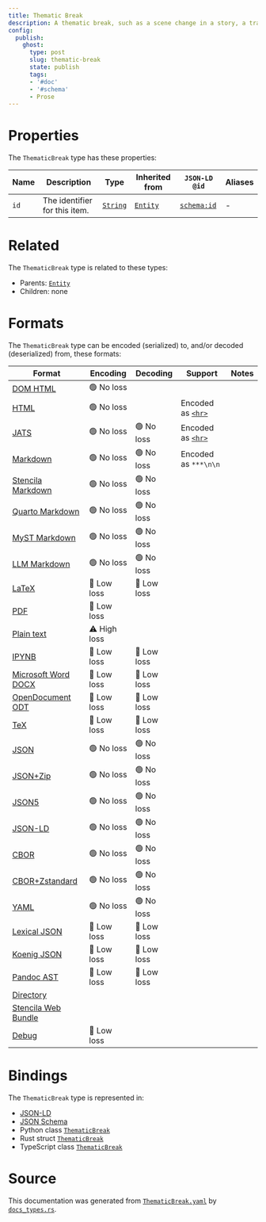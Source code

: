 ```yaml
---
title: Thematic Break
description: A thematic break, such as a scene change in a story, a transition to another topic, or a new document.
config:
  publish:
    ghost:
      type: post
      slug: thematic-break
      state: publish
      tags:
      - '#doc'
      - '#schema'
      - Prose
---
```


# Properties

The `ThematicBreak` type has these properties:

| Name | Description                   | Type                                                               | Inherited from                                                     | `JSON-LD @id`                        | Aliases |
| ---- | ----------------------------- | ------------------------------------------------------------------ | ------------------------------------------------------------------ | ------------------------------------ | ------- |
| `id` | The identifier for this item. | [`String`](https://stencila.ghost.io/docs/reference/schema/string) | [`Entity`](https://stencila.ghost.io/docs/reference/schema/entity) | [`schema:id`](https://schema.org/id) | -       |

# Related

The `ThematicBreak` type is related to these types:

- Parents: [`Entity`](https://stencila.ghost.io/docs/reference/schema/entity)
- Children: none

# Formats

The `ThematicBreak` type can be encoded (serialized) to, and/or decoded (deserialized) from, these formats:

| Format                                                                       | Encoding     | Decoding   | Support                                                                                        | Notes |
| ---------------------------------------------------------------------------- | ------------ | ---------- | ---------------------------------------------------------------------------------------------- | ----- |
| [DOM HTML](https://stencila.ghost.io/docs/reference/formats/dom.html)        | 🟢 No loss    |            |                                                                                                |
| [HTML](https://stencila.ghost.io/docs/reference/formats/html)                | 🟢 No loss    |            | Encoded as [`<hr>`](https://developer.mozilla.org/en-US/docs/Web/HTML/Element/hr)              |
| [JATS](https://stencila.ghost.io/docs/reference/formats/jats)                | 🟢 No loss    | 🟢 No loss  | Encoded as [`<hr>`](https://jats.nlm.nih.gov/articleauthoring/tag-library/1.3/element/hr.html) |
| [Markdown](https://stencila.ghost.io/docs/reference/formats/md)              | 🟢 No loss    | 🟢 No loss  | Encoded as `***\n\n`                                                                           |
| [Stencila Markdown](https://stencila.ghost.io/docs/reference/formats/smd)    | 🟢 No loss    | 🟢 No loss  |                                                                                                |
| [Quarto Markdown](https://stencila.ghost.io/docs/reference/formats/qmd)      | 🟢 No loss    | 🟢 No loss  |                                                                                                |
| [MyST Markdown](https://stencila.ghost.io/docs/reference/formats/myst)       | 🟢 No loss    | 🟢 No loss  |                                                                                                |
| [LLM Markdown](https://stencila.ghost.io/docs/reference/formats/llmd)        | 🟢 No loss    | 🟢 No loss  |                                                                                                |
| [LaTeX](https://stencila.ghost.io/docs/reference/formats/latex)              | 🔷 Low loss   | 🔷 Low loss |                                                                                                |
| [PDF](https://stencila.ghost.io/docs/reference/formats/pdf)                  | 🔷 Low loss   |            |                                                                                                |
| [Plain text](https://stencila.ghost.io/docs/reference/formats/text)          | ⚠️ High loss |            |                                                                                                |
| [IPYNB](https://stencila.ghost.io/docs/reference/formats/ipynb)              | 🔷 Low loss   | 🔷 Low loss |                                                                                                |
| [Microsoft Word DOCX](https://stencila.ghost.io/docs/reference/formats/docx) | 🔷 Low loss   | 🔷 Low loss |                                                                                                |
| [OpenDocument ODT](https://stencila.ghost.io/docs/reference/formats/odt)     | 🔷 Low loss   | 🔷 Low loss |                                                                                                |
| [TeX](https://stencila.ghost.io/docs/reference/formats/tex)                  | 🔷 Low loss   | 🔷 Low loss |                                                                                                |
| [JSON](https://stencila.ghost.io/docs/reference/formats/json)                | 🟢 No loss    | 🟢 No loss  |                                                                                                |
| [JSON+Zip](https://stencila.ghost.io/docs/reference/formats/json.zip)        | 🟢 No loss    | 🟢 No loss  |                                                                                                |
| [JSON5](https://stencila.ghost.io/docs/reference/formats/json5)              | 🟢 No loss    | 🟢 No loss  |                                                                                                |
| [JSON-LD](https://stencila.ghost.io/docs/reference/formats/jsonld)           | 🟢 No loss    | 🟢 No loss  |                                                                                                |
| [CBOR](https://stencila.ghost.io/docs/reference/formats/cbor)                | 🟢 No loss    | 🟢 No loss  |                                                                                                |
| [CBOR+Zstandard](https://stencila.ghost.io/docs/reference/formats/cbor.zstd) | 🟢 No loss    | 🟢 No loss  |                                                                                                |
| [YAML](https://stencila.ghost.io/docs/reference/formats/yaml)                | 🟢 No loss    | 🟢 No loss  |                                                                                                |
| [Lexical JSON](https://stencila.ghost.io/docs/reference/formats/lexical)     | 🔷 Low loss   | 🔷 Low loss |                                                                                                |
| [Koenig JSON](https://stencila.ghost.io/docs/reference/formats/koenig)       | 🔷 Low loss   | 🔷 Low loss |                                                                                                |
| [Pandoc AST](https://stencila.ghost.io/docs/reference/formats/pandoc)        | 🔷 Low loss   | 🔷 Low loss |                                                                                                |
| [Directory](https://stencila.ghost.io/docs/reference/formats/directory)      |              |            |                                                                                                |
| [Stencila Web Bundle](https://stencila.ghost.io/docs/reference/formats/swb)  |              |            |                                                                                                |
| [Debug](https://stencila.ghost.io/docs/reference/formats/debug)              | 🔷 Low loss   |            |                                                                                                |

# Bindings

The `ThematicBreak` type is represented in:

- [JSON-LD](https://stencila.org/ThematicBreak.jsonld)
- [JSON Schema](https://stencila.org/ThematicBreak.schema.json)
- Python class [`ThematicBreak`](https://github.com/stencila/stencila/blob/main/python/python/stencila/types/thematic_break.py)
- Rust struct [`ThematicBreak`](https://github.com/stencila/stencila/blob/main/rust/schema/src/types/thematic_break.rs)
- TypeScript class [`ThematicBreak`](https://github.com/stencila/stencila/blob/main/ts/src/types/ThematicBreak.ts)

# Source

This documentation was generated from [`ThematicBreak.yaml`](https://github.com/stencila/stencila/blob/main/schema/ThematicBreak.yaml) by [`docs_types.rs`](https://github.com/stencila/stencila/blob/main/rust/schema-gen/src/docs_types.rs).
